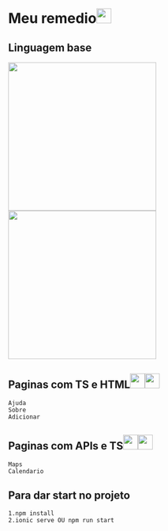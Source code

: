 # Meu remedio<img height="30" src="https://cdn.pixabay.com/photo/2018/06/24/17/34/medical-3495036_960_720.png" /> 

## Linguagem base
   <img src="https://blog.hariken.co/wp-content/uploads/2019/03/angularjs-logo.png" width="300" height="300"/>
   <img src="https://icons-for-free.com/iconfiles/png/512/development+framework+htm+hybrid+ionic+icon-1320165724223319441.png" width="300" height="300"/>


## Paginas com TS e HTML<img src="https://cdn.worldvectorlogo.com/logos/typescript.svg" width="30" height="30"/><img src="https://encrypted-tbn0.gstatic.com/images?q=tbn:ANd9GcSMRk3g9oapUnqAvZHc_zbRyHirzDKkBX-G3_nVEcPOE46ZBtrSvVL9eu8kC8EgFRMjgIE&usqp=CAU" width="30" height="30"/>
    Ajuda
    Sobre
    Adicionar

## Paginas com APIs e TS<img src="https://cdn.pixabay.com/photo/2015/12/11/11/43/google-1088004_960_720.png" width="30" height="30" /><img src="https://cdn.worldvectorlogo.com/logos/typescript.svg" width="30" height="30"/>

    Maps
    Calendario

## Para dar start no projeto

    1.npm install
    2.ionic serve OU npm run start

